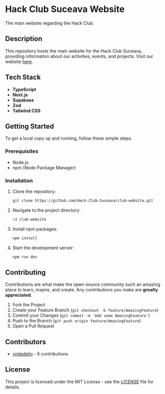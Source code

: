 # Hack Club Suceava Website

The main website regarding the Hack Club.

## Description

This repository hosts the main website for the Hack Club Suceava, providing information about our activities, events, and projects. Visit our website [here](https://suceava.hackclub.com/).

## Tech Stack

- **TypeScript** 
- **Next.js**
- **Supabase**
- **Zod**
- **Tailwind CSS**

## Getting Started

To get a local copy up and running, follow these simple steps.

### Prerequisites

- Node.js
- npm (Node Package Manager)

### Installation

1. Clone the repository:
    ```sh
    git clone https://github.com/Hack-Club-Suceava/club-website.git
    ```
2. Navigate to the project directory:
    ```sh
    cd club-website
    ```
3. Install npm packages:
    ```sh
    npm install
    ```
4. Start the development server:
    ```sh
    npm run dev
    ```

## Contributing

Contributions are what make the open-source community such an amazing place to learn, inspire, and create. Any contributions you make are **greatly appreciated**.

1. Fork the Project
2. Create your Feature Branch (`git checkout -b feature/AmazingFeature`)
3. Commit your Changes (`git commit -m 'Add some AmazingFeature'`)
4. Push to the Branch (`git push origin feature/AmazingFeature`)
5. Open a Pull Request

## Contributors

- [xndadelin](https://github.com/xndadelin) - 6 contributions

## License

This project is licensed under the MIT License - see the [LICENSE](LICENSE) file for details.